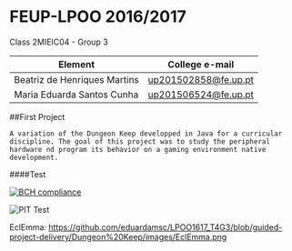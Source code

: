 # FEUP-LPOO 2016/2017 

Class 2MIEIC04 - Group 3

Element | College e-mail
--------|----------------
Beatriz de Henriques Martins | up201502858@fe.up.pt
Maria Eduarda Santos Cunha | up201506524@fe.up.pt

##First Project
	
	A variation of the Dungeon Keep developped in Java for a curricular discipline. The goal of this project was to study the peripheral hardware nd program its behavior on a gaming environment native development.
	
####Test

[![BCH compliance](https://bettercodehub.com/edge/badge/eduardamsc/LPOO1617_T4G3?token=badd2537088cac8b6f4722cff85b7a068ddf63e3)](https://bettercodehub.com/)

![PIT Test](https://github.com/eduardamsc/LPOO1617_T4G3/blob/master/Dungeon%20Keep/exampleImages/PIT.png)

EclEmma: https://github.com/eduardamsc/LPOO1617_T4G3/blob/guided-project-delivery/Dungeon%20Keep/images/EclEmma.png


